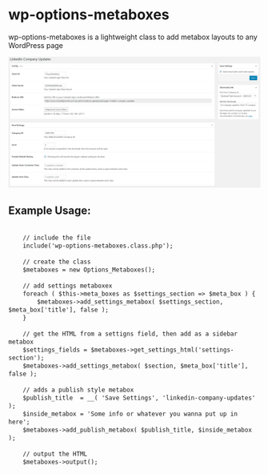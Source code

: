 # wp-options-metaboxes

wp-options-metaboxes is a lightweight class to add metabox layouts to any WordPress page

![](https://raw.githubusercontent.com/Rockwell15/wp-options-metaboxes/master/backend-screenshot.png "Example picture")

## Example Usage:

```

	// include the file
	include('wp-options-metaboxes.class.php');

	// create the class
	$metaboxes = new Options_Metaboxes();

	// add settings metaboxex
	foreach ( $this->meta_boxes as $settings_section => $meta_box ) {
		$metaboxes->add_settings_metabox( $settings_section, $meta_box['title'], false );
	}

	// get the HTML from a settigns field, then add as a sidebar metabox
	$settings_fields = $metaboxes->get_settings_html('settings-section');
	$metaboxes->add_settings_metabox( $section, $meta_box['title'], false );

	// adds a publish style metabox
	$publish_title  = __( 'Save Settings', 'linkedin-company-updates' );
	$inside_metabox = 'Some info or whatever you wanna put up in here';
	$metaboxes->add_publish_metabox( $publish_title, $inside_metabox );

	// output the HTML
	$metaboxes->output();

```